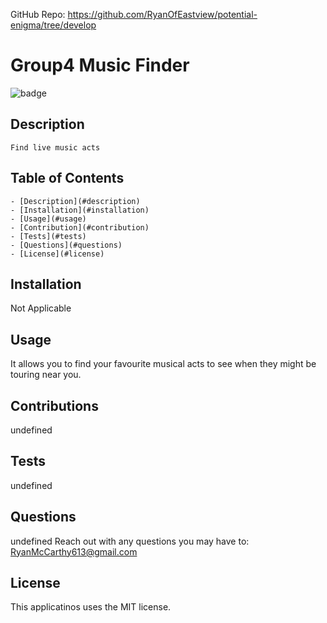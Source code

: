 
 GitHub Repo: https://github.com/RyanOfEastview/potential-enigma/tree/develop 
 
 
 # Group4 Music Finder

  ![badge](https://img.shields.io/badge/license-MIT-brightgreen)<br />

  ## Description
    Find live music acts

  ## Table of Contents
    - [Description](#description)
    - [Installation](#installation)
    - [Usage](#usage)
    - [Contribution](#contribution)
    - [Tests](#tests)
    - [Questions](#questions)
    - [License](#license)

  ## Installation
  Not Applicable

  ## Usage
  It allows you to find your favourite musical acts to see when they might be touring near you.

  ## Contributions
  undefined

  ## Tests
  undefined

  ## Questions
  undefined
  Reach out with any questions you may have to: RyanMcCarthy613@gmail.com

  ## License
  This applicatinos uses the MIT license.

